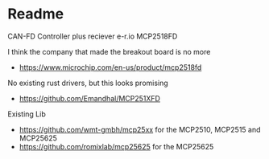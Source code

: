 # Readme

CAN-FD Controller plus reciever
e-r.io MCP2518FD

I think the company that made the breakout board is no more

  * https://www.microchip.com/en-us/product/mcp2518fd

No existing rust drivers, but this looks promising

  * https://github.com/Emandhal/MCP251XFD

Existing Lib

  * https://github.com/wmt-gmbh/mcp25xx
    for the MCP2510, MCP2515 and MCP25625
  * https://github.com/romixlab/mcp25625
    for the MCP25625
